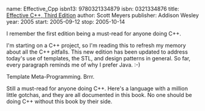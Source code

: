 name: Effective_Cpp
isbn13: 9780321334879
isbn: 0321334876
title: [Effective C++, Third Edition](http://amzn.com/0321334876)
author: Scott Meyers
publisher: Addison Wesley
year: 2005
start: 2005-09-12
stop: 2005-10-14

I remember the first edition being a must-read for anyone doing
C++.

I'm starting on a C++ project, so I'm reading this to refresh my
memory about all the C++ pitfalls.  This new edition has been
updated to address today's use of templates, the STL, and design
patterns in general.  So far, every paragraph reminds me of why I
prefer Java.  :-)

Template Meta-Programming.  Brrr.

Still a must-read for anyone doing C++.  Here's a language with
a million little gotchas, and they are all documented in this book.
No one should be doing C++ without this book by their side.
